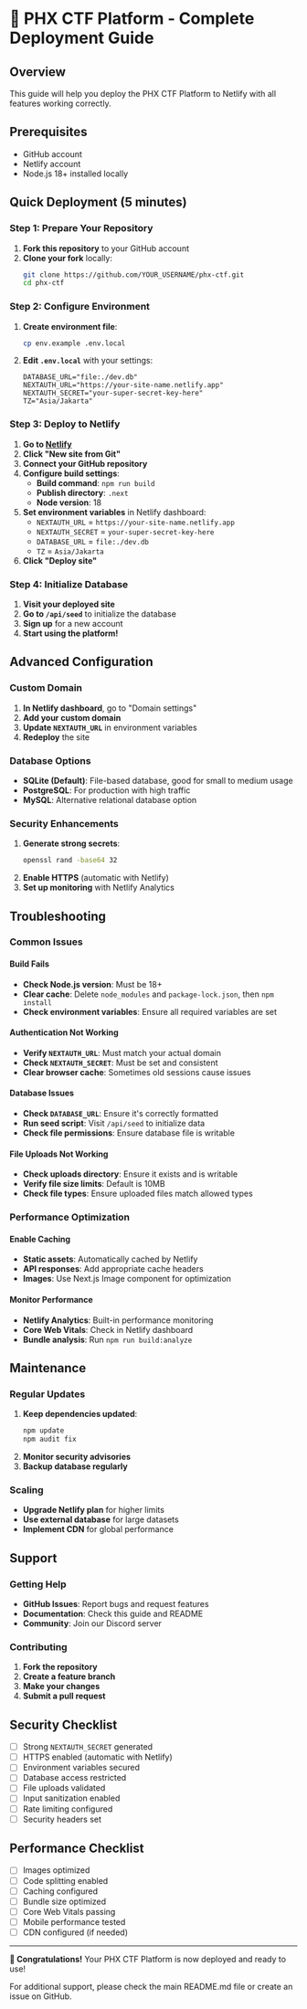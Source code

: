 # 🚀 PHX CTF Platform - Complete Deployment Guide

## Overview
This guide will help you deploy the PHX CTF Platform to Netlify with all features working correctly.

## Prerequisites
- GitHub account
- Netlify account
- Node.js 18+ installed locally

## Quick Deployment (5 minutes)

### Step 1: Prepare Your Repository
1. **Fork this repository** to your GitHub account
2. **Clone your fork** locally:
   ```bash
   git clone https://github.com/YOUR_USERNAME/phx-ctf.git
   cd phx-ctf
   ```

### Step 2: Configure Environment
1. **Create environment file**:
   ```bash
   cp env.example .env.local
   ```

2. **Edit `.env.local`** with your settings:
   ```env
   DATABASE_URL="file:./dev.db"
   NEXTAUTH_URL="https://your-site-name.netlify.app"
   NEXTAUTH_SECRET="your-super-secret-key-here"
   TZ="Asia/Jakarta"
   ```

### Step 3: Deploy to Netlify
1. **Go to [Netlify](https://netlify.com)**
2. **Click "New site from Git"**
3. **Connect your GitHub repository**
4. **Configure build settings**:
   - **Build command**: `npm run build`
   - **Publish directory**: `.next`
   - **Node version**: 18
5. **Set environment variables** in Netlify dashboard:
   - `NEXTAUTH_URL` = `https://your-site-name.netlify.app`
   - `NEXTAUTH_SECRET` = `your-super-secret-key-here`
   - `DATABASE_URL` = `file:./dev.db`
   - `TZ` = `Asia/Jakarta`
6. **Click "Deploy site"**

### Step 4: Initialize Database
1. **Visit your deployed site**
2. **Go to `/api/seed`** to initialize the database
3. **Sign up** for a new account
4. **Start using the platform!**

## Advanced Configuration

### Custom Domain
1. **In Netlify dashboard**, go to "Domain settings"
2. **Add your custom domain**
3. **Update `NEXTAUTH_URL`** in environment variables
4. **Redeploy** the site

### Database Options
- **SQLite (Default)**: File-based database, good for small to medium usage
- **PostgreSQL**: For production with high traffic
- **MySQL**: Alternative relational database option

### Security Enhancements
1. **Generate strong secrets**:
   ```bash
   openssl rand -base64 32
   ```
2. **Enable HTTPS** (automatic with Netlify)
3. **Set up monitoring** with Netlify Analytics

## Troubleshooting

### Common Issues

#### Build Fails
- **Check Node.js version**: Must be 18+
- **Clear cache**: Delete `node_modules` and `package-lock.json`, then `npm install`
- **Check environment variables**: Ensure all required variables are set

#### Authentication Not Working
- **Verify `NEXTAUTH_URL`**: Must match your actual domain
- **Check `NEXTAUTH_SECRET`**: Must be set and consistent
- **Clear browser cache**: Sometimes old sessions cause issues

#### Database Issues
- **Check `DATABASE_URL`**: Ensure it's correctly formatted
- **Run seed script**: Visit `/api/seed` to initialize data
- **Check file permissions**: Ensure database file is writable

#### File Uploads Not Working
- **Check uploads directory**: Ensure it exists and is writable
- **Verify file size limits**: Default is 10MB
- **Check file types**: Ensure uploaded files match allowed types

### Performance Optimization

#### Enable Caching
- **Static assets**: Automatically cached by Netlify
- **API responses**: Add appropriate cache headers
- **Images**: Use Next.js Image component for optimization

#### Monitor Performance
- **Netlify Analytics**: Built-in performance monitoring
- **Core Web Vitals**: Check in Netlify dashboard
- **Bundle analysis**: Run `npm run build:analyze`

## Maintenance

### Regular Updates
1. **Keep dependencies updated**:
   ```bash
   npm update
   npm audit fix
   ```
2. **Monitor security advisories**
3. **Backup database regularly**

### Scaling
- **Upgrade Netlify plan** for higher limits
- **Use external database** for large datasets
- **Implement CDN** for global performance

## Support

### Getting Help
- **GitHub Issues**: Report bugs and request features
- **Documentation**: Check this guide and README
- **Community**: Join our Discord server

### Contributing
1. **Fork the repository**
2. **Create a feature branch**
3. **Make your changes**
4. **Submit a pull request**

## Security Checklist

- [ ] Strong `NEXTAUTH_SECRET` generated
- [ ] HTTPS enabled (automatic with Netlify)
- [ ] Environment variables secured
- [ ] Database access restricted
- [ ] File uploads validated
- [ ] Input sanitization enabled
- [ ] Rate limiting configured
- [ ] Security headers set

## Performance Checklist

- [ ] Images optimized
- [ ] Code splitting enabled
- [ ] Caching configured
- [ ] Bundle size optimized
- [ ] Core Web Vitals passing
- [ ] Mobile performance tested
- [ ] CDN configured (if needed)

---

**🎉 Congratulations!** Your PHX CTF Platform is now deployed and ready to use!

For additional support, please check the main README.md file or create an issue on GitHub.
